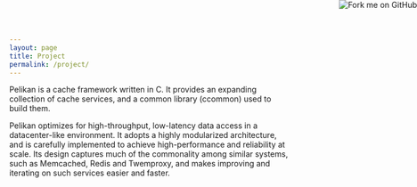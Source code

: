 ```yaml
---
layout: page
title: Project
permalink: /project/
---
```


  <a href="https://github.com/twitter/pelikan">
    <img style="position: absolute; top: 0; right: 0; border: 0;" src="https://s3.amazonaws.com/github/ribbons/forkme_right_orange_ff7600.png" alt="Fork me on GitHub">
  </a>
  <p>
    Pelikan is a cache framework written in C. It provides an expanding
    collection of cache services, and a common library (ccommon) used to build
    them.
  </p>
  <p>
    Pelikan optimizes for high-throughput, low-latency data access in a
    datacenter-like environment. It adopts a highly modularized architecture,
    and is carefully implemented to achieve high-performance and reliability
    at scale. Its design captures much of the commonality among similar
    systems, such as Memcached, Redis and Twemproxy, and makes improving and
    iterating on such services easier and faster.
  </p>
